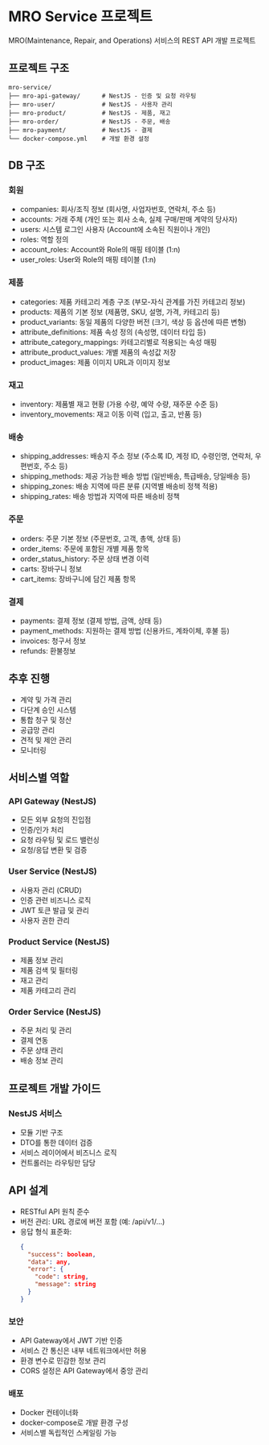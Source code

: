 # MRO Service 프로젝트

MRO(Maintenance, Repair, and Operations) 서비스의 REST API 개발 프로젝트

## 프로젝트 구조

```
mro-service/
├── mro-api-gateway/      # NestJS - 인증 및 요청 라우팅
├── mro-user/             # NestJS - 사용자 관리
├── mro-product/          # NestJS - 제품, 재고
├── mro-order/            # NestJS - 주문, 배송
├── mro-payment/          # NestJS - 결제
└── docker-compose.yml    # 개발 환경 설정
```

## DB 구조

### 회원

- companies: 회사/조직 정보 (회사명, 사업자번호, 연락처, 주소 등)
- accounts: 거래 주체 (개인 또는 회사 소속, 실제 구매/판매 계약의 당사자)
- users: 시스템 로그인 사용자 (Account에 소속된 직원이나 개인)
- roles: 역할 정의
- account_roles: Account와 Role의 매핑 테이블 (1:n)
- user_roles: User와 Role의 매핑 테이블 (1:n)

### 제품

- categories: 제품 카테고리 계층 구조 (부모-자식 관계를 가진 카테고리 정보)
- products: 제품의 기본 정보 (제품명, SKU, 설명, 가격, 카테고리 등)
- product_variants: 동일 제품의 다양한 버전 (크기, 색상 등 옵션에 따른 변형)
- attribute_definitions: 제품 속성 정의 (속성명, 데이터 타입 등)
- attribute_category_mappings: 카테고리별로 적용되는 속성 매핑
- attribute_product_values: 개별 제품의 속성값 저장
- product_images: 제품 이미지 URL과 이미지 정보

### 재고

- inventory: 제품별 재고 현황 (가용 수량, 예약 수량, 재주문 수준 등)
- inventory_movements: 재고 이동 이력 (입고, 출고, 반품 등)

### 배송

- shipping_addresses: 배송지 주소 정보 (주소록 ID, 계정 ID, 수령인명, 연락처, 우편번호, 주소 등)
- shipping_methods: 제공 가능한 배송 방법 (일반배송, 특급배송, 당일배송 등)
- shipping_zones: 배송 지역에 따른 분류 (지역별 배송비 정책 적용)
- shipping_rates: 배송 방법과 지역에 따른 배송비 정책

### 주문

- orders: 주문 기본 정보 (주문번호, 고객, 총액, 상태 등)
- order_items: 주문에 포함된 개별 제품 항목
- order_status_history: 주문 상태 변경 이력
- carts: 장바구니 정보
- cart_items: 장바구니에 담긴 제품 항목

### 결제

- payments: 결제 정보 (결제 방법, 금액, 상태 등)
- payment_methods: 지원하는 결제 방법 (신용카드, 계좌이체, 후불 등)
- invoices: 청구서 정보
- refunds: 환불정보

## 추후 진행

- 계약 및 가격 관리
- 다단계 승인 시스템
- 통합 청구 및 정산
- 공급망 관리
- 견적 및 제안 관리
- 모니터링

## 서비스별 역할

### API Gateway (NestJS)

- 모든 외부 요청의 진입점
- 인증/인가 처리
- 요청 라우팅 및 로드 밸런싱
- 요청/응답 변환 및 검증

### User Service (NestJS)

- 사용자 관리 (CRUD)
- 인증 관련 비즈니스 로직
- JWT 토큰 발급 및 관리
- 사용자 권한 관리

### Product Service (NestJS)

- 제품 정보 관리
- 제품 검색 및 필터링
- 재고 관리
- 제품 카테고리 관리

### Order Service (NestJS)

- 주문 처리 및 관리
- 결제 연동
- 주문 상태 관리
- 배송 정보 관리

## 프로젝트 개발 가이드

### NestJS 서비스

- 모듈 기반 구조
- DTO를 통한 데이터 검증
- 서비스 레이어에서 비즈니스 로직
- 컨트롤러는 라우팅만 담당

## API 설계

- RESTful API 원칙 준수
- 버전 관리: URL 경로에 버전 포함 (예: /api/v1/...)
- 응답 형식 표준화:
  ```json
  {
    "success": boolean,
    "data": any,
    "error": {
      "code": string,
      "message": string
    }
  }
  ```

### 보안

- API Gateway에서 JWT 기반 인증
- 서비스 간 통신은 내부 네트워크에서만 허용
- 환경 변수로 민감한 정보 관리
- CORS 설정은 API Gateway에서 중앙 관리

### 배포

- Docker 컨테이너화
- docker-compose로 개발 환경 구성
- 서비스별 독립적인 스케일링 가능
